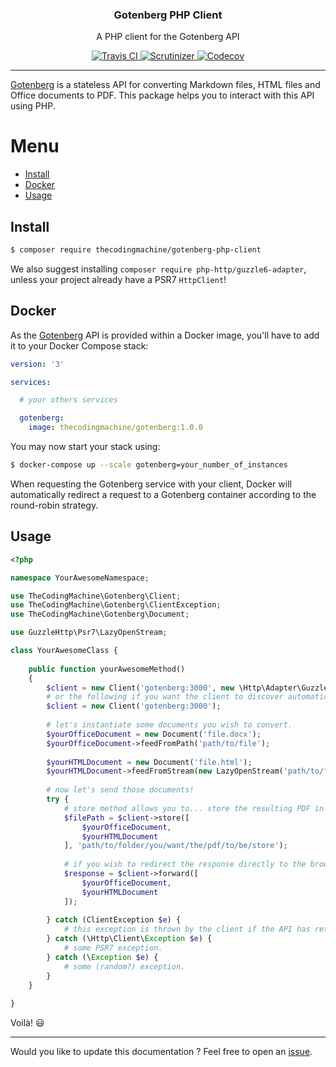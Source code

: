<h3 align="center">Gotenberg PHP Client</h3>
<p align="center">A PHP client for the Gotenberg API</p>
<p align="center">
    <a href="https://travis-ci.org/thecodingmachine/gotenberg-php-client">
        <img src="https://travis-ci.org/thecodingmachine/gotenberg-php-client.svg?branch=master" alt="Travis CI">
    </a>
    <a href="https://scrutinizer-ci.com/g/thecodingmachine/gotenberg-php-client/?branch=master">
        <img src="https://scrutinizer-ci.com/g/thecodingmachine/gotenberg-php-client/badges/quality-score.png?b=master" alt="Scrutinizer">
    </a>
    <a href="https://codecov.io/gh/thecodingmachine/gotenberg-php-client/branch/master">
        <img src="https://codecov.io/gh/thecodingmachine/gotenberg-php-client/branch/master/graph/badge.svg" alt="Codecov">
    </a>
</p>

---

[Gotenberg](https://github.com/thecodingmachine/gotenberg) is a stateless API for converting Markdown files, HTML files and Office documents to PDF.
This package helps you to interact with this API using PHP.

# Menu

* [Install](#install)
* [Docker](#docker)
* [Usage](#usage)

## Install

```bash
$ composer require thecodingmachine/gotenberg-php-client
```

We also suggest installing `composer require php-http/guzzle6-adapter`, unless your project already have a PSR7 `HttpClient`!

## Docker

As the [Gotenberg](https://github.com/thecodingmachine/gotenberg) API is provided within a Docker image, you'll have to add it
to your Docker Compose stack:

```yaml
version: '3'

services:

  # your others services

  gotenberg:
    image: thecodingmachine/gotenberg:1.0.0
```

You may now start your stack using:

```bash
$ docker-compose up --scale gotenberg=your_number_of_instances
```

When requesting the Gotenberg service with your client, Docker will automatically redirect a request to a Gotenberg container
according to the round-robin strategy.

## Usage

```php
<?php

namespace YourAwesomeNamespace;

use TheCodingMachine\Gotenberg\Client;
use TheCodingMachine\Gotenberg\ClientException;
use TheCodingMachine\Gotenberg\Document;

use GuzzleHttp\Psr7\LazyOpenStream;

class YourAwesomeClass {
    
    public function yourAwesomeMethod()
    {
        $client = new Client('gotenberg:3000', new \Http\Adapter\Guzzle6\Client());
        # or the following if you want the client to discover automatically an installed implementation of the PSR7 `HttpClient`.
        $client = new Client('gotenberg:3000');
        
        # let's instantiate some documents you wish to convert.
        $yourOfficeDocument = new Document('file.docx');
        $yourOfficeDocument->feedFromPath('path/to/file');
        
        $yourHTMLDocument = new Document('file.html');
        $yourHTMLDocument->feedFromStream(new LazyOpenStream('path/to/file', 'r'));
        
        # now let's send those documents!
        try {
            # store method allows you to... store the resulting PDF in a particular folder.
            $filePath = $client->store([
                $yourOfficeDocument,
                $yourHTMLDocument
            ], 'path/to/folder/you/want/the/pdf/to/be/store');
            
            # if you wish to redirect the response directly to the browser, you may also use:
            $response = $client->forward([
                $yourOfficeDocument,
                $yourHTMLDocument
            ]);
            
        } catch (ClientException $e) {
            # this exception is thrown by the client if the API has returned a code != 200.
        } catch (\Http\Client\Exception $e) {
            # some PSR7 exception.
        } catch (\Exception $e) {
            # some (random?) exception.
        }
    }
    
}
```

Voilà! :smiley:

---

Would you like to update this documentation ? Feel free to open an [issue](../../issues).